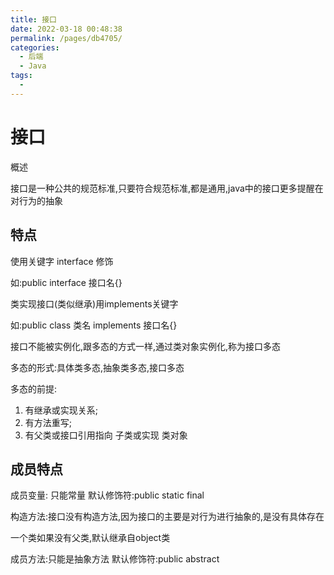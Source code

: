 ```yaml
---
title: 接口
date: 2022-03-18 00:48:38
permalink: /pages/db4705/
categories:
  - 后端
  - Java
tags:
  - 
---
```

# 接口

概述

接口是一种公共的规范标准,只要符合规范标准,都是通用,java中的接口更多提醒在对行为的抽象



## 特点

使用关键字 interface 修饰

如:public interface 接口名{}

类实现接口(类似继承)用implements关键字

如:public class 类名 implements 接口名{}

接口不能被实例化,跟多态的方式一样,通过类对象实例化,称为接口多态



多态的形式:具体类多态,抽象类多态,接口多态

多态的前提:

1. 有继承或实现关系;
2. 有方法重写;
3. 有父类或接口引用指向 子类或实现 类对象



## 成员特点

成员变量: 只能常量    默认修饰符:public static final

构造方法:接口没有构造方法,因为接口的主要是对行为进行抽象的,是没有具体存在

一个类如果没有父类,默认继承自object类

成员方法:只能是抽象方法  默认修饰符:public abstract







